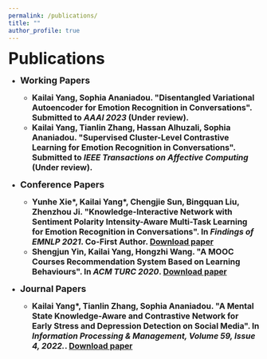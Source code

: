 ```yaml
---
permalink: /publications/
title: ""
author_profile: true
---
```



<b><font size=6>Publications</font>

* <b><font size=4>Working Papers</font>
  * <font size=3><b>Kailai Yang</b>, Sophia Ananiadou. "Disentangled Variational Autoencoder for Emotion Recognition in Conversations". Submitted to <i>AAAI 2023</i> (Under review).</font>
  * <font size=3><b>Kailai Yang</b>, Tianlin Zhang, Hassan Alhuzali, Sophia Ananiadou. "Supervised Cluster-Level Contrastive Learning for Emotion Recognition in Conversations". Submitted to <i>IEEE Transactions on Affective Computing</i> (Under review).</font>

* <b><font size=4>Conference Papers</font>
  * <font size=3>Yunhe Xie*, <b>Kailai Yang</b>*, Chengjie Sun, Bingquan Liu, Zhenzhou Ji. "Knowledge-Interactive Network with Sentiment Polarity Intensity-Aware
Multi-Task Learning for Emotion Recognition in Conversations". In <i>Findings of EMNLP 2021</i>. <b>Co-First Author</b>. <a href="https://aclanthology.org/2021.findings-emnlp.245/">Download paper</a></font>
  * <font size=3>Shengjun Yin, <b>Kailai Yang</b>, Hongzhi Wang. "A MOOC Courses Recommendation System Based on Learning Behaviours". In <i>ACM TURC 2020</i>. <a href="https://dl.acm.org/doi/10.1145/3393527.3393550">Download paper</a></font>

* <b><font size=4>Journal Papers</font>
  * <font size=3><b>Kailai Yang</b>*, Tianlin Zhang, Sophia Ananiadou. "A Mental State Knowledge-Aware and Contrastive Network for Early Stress and Depression Detection on Social Media". In <i>Information Processing & Management, Volume 59, Issue 4, 2022.</i>. <a href="https://www.sciencedirect.com/science/article/pii/S0306457322000796">Download paper</a></font>

